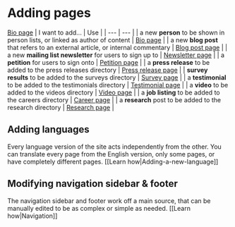 # Adding pages
[Bio page](Promo)
| I want to add... | Use |
| --- | --- |
| a new **person** to be shown in person lists, or linked as author of content  | [Bio page](xii-hfa-main/wiki/Page:-Bio) |
| a new **blog post** that refers to an external article, or internal commentary | [Blog post page](xii-hfa-main/wiki/Page:-Blog-post) |
| a new **mailing list newsletter** for users to sign up to | [Newsletter page](xii-hfa-main/wiki/Page:-Newsletter) |
| a **petition** for users to sign onto | [Petition page](xii-hfa-main/wiki/Page:-Petition) |
| a **press release** to be added to the press releases directory | [Press release page](xii-hfa-main/wiki/Page:-Press-release) |
| **survey results** to be added to the surveys directory | [Survey page](xii-hfa-main/wiki/Page:-Survey) |
| a **testimonial** to be added to the testimonials directory | [Testimonial page](xii-hfa-main/wiki/Page:-Testimonial) |
| a **video** to be added to the videos directory | [Video page](xii-hfa-main/wiki/Page:-Video) |
| a **job listing** to be added to the careers directory | [Career page](xii-hfa-main/wiki/Page:-Career) |
| a **research** post to be added to the research directory | [Research page](xii-hfa-main/wiki/Page:-Research) |


## Adding languages
Every language version of the site acts independently from the other. You can translate every page from the English version, only some pages, or have completely different pages. [[Learn how|Adding-a-new-language]]


## Modifying navigation sidebar & footer
The navigation sidebar and footer work off a main source, that can be manually edited to be as complex or simple as needed. [[Learn how|Navigation]]
